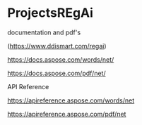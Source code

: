 # ProjectsREgAi
documentation and pdf's

(https://www.ddismart.com/regai)


https://docs.aspose.com/words/net/

https://docs.aspose.com/pdf/net/


API Reference

https://apireference.aspose.com/words/net

https://apireference.aspose.com/pdf/net

